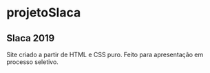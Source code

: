 # projetoSlaca

## Slaca 2019
Site criado a partir de HTML e CSS puro. Feito para apresentação em processo seletivo.
